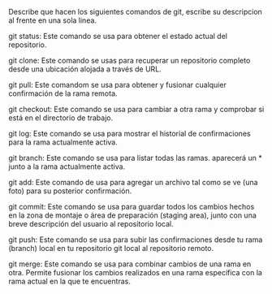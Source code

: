 Describe que hacen los siguientes comandos de git, escribe su descripcion al frente en una sola linea.

git status: Este comando se usa para obtener el estado actual del repositorio.

git clone: Este comando se usas para recuperar un repositorio completo desde una ubicación alojada a través de URL.

git pull: Este comandom se usa para obtener y fusionar cualquier confirmación de la rama remota.

git checkout: Este comando se usa para cambiar a otra rama y comprobar si está en el directorio de trabajo.

git log: Este comando se usa para mostrar el historial de confirmaciones para la rama actualmente activa.

git branch: Este comando se usa para listar todas las ramas. aparecerá un * junto a la rama actualmente activa.

git add: Este comando de usa para agregar un archivo tal como se ve (una foto) para su posterior confirmación.

git commit: Este comando se usa para guardar todos los cambios hechos en la zona de montaje o área de preparación (staging area), junto con una breve descripción del usuario al repositorio local.

git push: Este comando se usa para subir las confirmaciones desde tu rama (branch) local en tu repositorio git local al repositorio remoto.

git merge: Este comando se usa para combinar cambios de una rama en otra. Permite fusionar los cambios realizados en una rama específica con la rama actual en la que te encuentras. 
